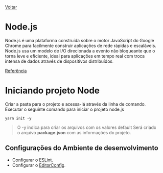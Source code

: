 [Voltar](/Readme.md)

# Node.js

Node.js é uma plataforma construída sobre o motor JavaScript do Google Chrome para facilmente construir aplicações de rede rápidas e escaláveis. Node.js usa um modelo de I/O direcionada a evento não bloqueante que o torna leve e eficiente, ideal para aplicações em tempo real com troca intensa de dados através de dispositivos distribuídos.

[Referência](http://nodebr.com/o-que-e-node-js/)

# Iniciando projeto Node

Criar a pasta para o projeto e acessa-lá através da linha de comando. Executar o seguinte comando para iniciar o projeto node.js

```
yarn init -y
```

> O -y indica para criar os arquivos com os valores default
> Será criado o arquivo **package.json** com as informações do projeto.

## Configurações do Ambiente de desenvolvimento

- Configurar o [ESLint](/src/eslint.md).
- Configurar o [EditorConfig](/src/editorConfig.md).

